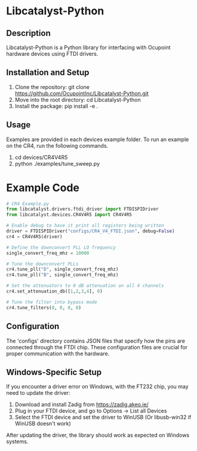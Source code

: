 # Libcatalyst-Python

## Description
Libcatalyst-Python is a Python library for interfacing with Ocupoint hardware devices using FTDI drivers.

## Installation and Setup

1. Clone the repository: git clone https://github.com/OcupointInc/Libcatalyst-Python.git
2. Move into the root directory: cd Libcatalyst-Python
3. Install the package: pip install -e .

## Usage

Examples are provided in each devices example folder. To run an example on the CR4, run the following commands.

1. cd devices/CR4V4R5
2. python ./examples/tune_sweep.py

# Example Code
```python
# CR4 Example.py
from libcatalyst.drivers.ftdi_driver import FTDISPIDriver
from libcatalyst.devices.CR4V4R5 import CR4V4R5

# Enable debug to have it print all registers being written
driver = FTDISPIDriver("configs/CR4_V4_FTDI.json", debug=False)
cr4 = CR4V4R5(driver)

# Define the downconvert PLL LO frequency
single_convert_freq_mhz = 10000

# Tune the downconvert PLLs
cr4.tune_pll("D", single_convert_freq_mhz)
cr4.tune_pll("B", single_convert_freq_mhz)

# Set the attenuators to 0 dB attenuation on all 4 channels
cr4.set_attenuation_db([1,2,3,4], 0)

# Tune the filter into bypass mode
cr4.tune_filters(0, 0, 0, 0)
```

## Configuration

The 'configs' directory contains JSON files that specify how the pins are connected through the FTDI chip. These configuration files are crucial for proper communication with the hardware.

## Windows-Specific Setup

If you encounter a driver error on Windows, with the FT232 chip, you may need to update the driver:

1. Download and install Zadig from https://zadig.akeo.ie/
2. Plug in your FTDI device, and go to Options -> List all Devices
3. Select the FTDI device and set the driver to WinUSB (Or libusb-win32 if WinUSB doesn't work)

After updating the driver, the library should work as expected on Windows systems.